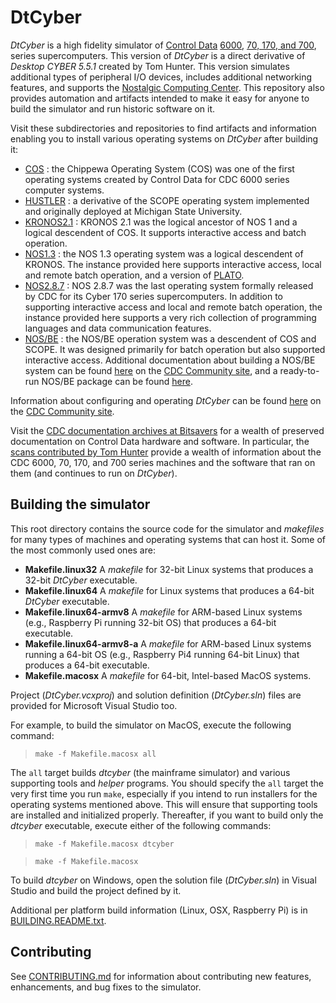# DtCyber
*DtCyber* is a high fidelity simulator of
[Control Data](https://en.wikipedia.org/wiki/Control_Data_Corporation)
[6000](https://en.wikipedia.org/wiki/CDC_6000_series),
[70, 170, and 700](https://en.wikipedia.org/wiki/CDC_Cyber#Cyber_70_and_170_series),
series supercomputers. This version of *DtCyber* is a direct derivative of
*Desktop CYBER 5.5.1* created by Tom Hunter. This version simulates additional
types of peripheral I/O devices, includes additional networking features, and
supports the [Nostalgic Computing Center](http://www.nostalgiccomputing.org).
This repository also provides automation and artifacts intended to make it easy for
anyone to build the simulator and run historic software on it.

Visit these subdirectories and repositories to find artifacts and information
enabling you to install various operating systems on *DtCyber* after building it:

- [COS](COS) : the Chippewa Operating System (COS) was one of the first operating
systems created by Control Data for CDC 6000 series computer systems.
- [HUSTLER](HUSTLER) : a derivative of the SCOPE operating system implemented and
originally deployed at Michigan State University.
- [KRONOS2.1](KRONOS2.1) : KRONOS 2.1 was the logical ancestor of NOS 1 and a logical
descendent of COS. It supports interactive access and batch operation.
- [NOS1.3](NOS1.3) : the NOS 1.3 operating system was a logical descendent of KRONOS.
The instance provided here supports interactive access, local and remote batch
operation, and a version of
[PLATO](https://en.wikipedia.org/wiki/PLATO_%40computer_system%41).
- [NOS2.8.7](NOS2.8.7) : NOS 2.8.7 was the last operating system formally released
by CDC for its Cyber 170 series supercomputers. In addition to supporting interactive
access and local and remote batch operation, the instance provided here supports a
very rich collection of programming languages and data communication features.
- [NOS/BE](https://github.com/bug400/NOSBE712) : the NOS/BE operation system was a
descendent of COS and SCOPE. It was designed primarily for batch operation but also
supported interactive access. Additional documentation about building a NOS/BE system
can be found [here](https://cdc.sjzoppi.com/doku.php?id=nosbe:building_nos_be_level_712_from_scratch)
on the [CDC Community site](https://cdc.sjzoppi.com/doku.php?id=start),
and a ready-to-run NOS/BE package can be found
[here](https://cdc.sjzoppi.com/doku.php?id=nosbe:use_a_ready_to_run_nos_be_l_712_system).

Information about configuring and operating *DtCyber* can be found
[here](https://cdc.sjzoppi.com/doku.php?id=dtcyber:v5.8.sz:start) on the
[CDC Community site](https://cdc.sjzoppi.com/doku.php?id=start).

Visit the [CDC documentation archives at Bitsavers](http://bitsavers.trailing-edge.com/pdf/cdc/)
for a wealth of preserved documentation on Control Data hardware and software. In
particular, the [scans contributed by Tom Hunter](http://bitsavers.trailing-edge.com/pdf/cdc/Tom_Hunter_Scans/)
provide a wealth of information about the CDC 6000, 70, 170, and 700 series machines
and the software that ran on them (and continues to run on *DtCyber*).

## Building the simulator
This root directory contains the source code for the simulator and *makefiles* for
many types of machines and operating systems that can host it. Some of the most
commonly used ones are:

- **Makefile.linux32** A *makefile* for 32-bit Linux systems that produces a 32-bit
    *DtCyber* executable.
- **Makefile.linux64** A *makefile* for Linux systems that produces a 64-bit
    *DtCyber* executable.
- **Makefile.linux64-armv8** A *makefile* for ARM-based Linux systems (e.g.,
    Raspberry Pi running 32-bit OS) that produces a 64-bit executable.
- **Makefile.linux64-armv8-a** A *makefile* for ARM-based Linux systems
    running a 64-bit OS (e.g., Raspberry Pi4 running 64-bit Linux) that produces
    a 64-bit executable.
- **Makefile.macosx** A *makefile* for 64-bit, Intel-based MacOS systems.

Project (*DtCyber.vcxproj*) and solution definition (*DtCyber.sln*) files are
provided for Microsoft Visual Studio too.

For example, to build the simulator on MacOS, execute the following command:

>`make -f Makefile.macosx all`

The `all` target builds *dtcyber* (the mainframe simulator) and various supporting tools
and *helper* programs. You should specify the `all` target the very first time you run
`make`, especially if you intend to run installers for the operating systems mentioned
above. This will ensure that supporting tools are installed and initialized properly.
Thereafter, if you want to build only the *dtcyber* executable, execute either of the
following commands:

> `make -f Makefile.macosx dtcyber`

> `make -f Makefile.macosx`

To build *dtcyber* on Windows, open the solution file (*DtCyber.sln*) in Visual
Studio and build the project defined by it.

Additional per platform build information (Linux, OSX, Raspberry Pi) is 
in [BUILDING.README.txt](BUILDING.README.txt).

## Contributing
See [CONTRIBUTING.md](CONTRIBUTING.md) for information about contributing new
features, enhancements, and bug fixes to the simulator.
